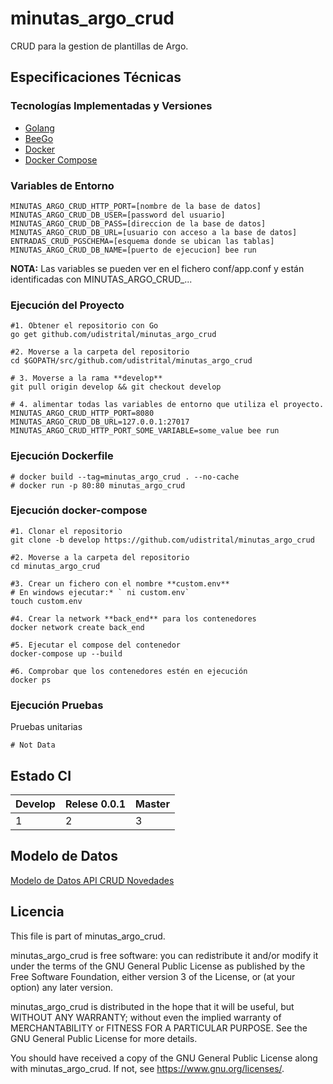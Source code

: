 # minutas_argo_crud


CRUD para la gestion de plantillas de Argo.


## Especificaciones Técnicas

### Tecnologías Implementadas y Versiones
* [Golang](https://github.com/udistrital/introduccion_oas/blob/master/instalacion_de_herramientas/golang.md)
* [BeeGo](https://github.com/udistrital/introduccion_oas/blob/master/instalacion_de_herramientas/beego.md)
* [Docker](https://docs.docker.com/engine/install/ubuntu/)
* [Docker Compose](https://docs.docker.com/compose/)

### Variables de Entorno
```shell
MINUTAS_ARGO_CRUD_HTTP_PORT=[nombre de la base de datos]
MINUTAS_ARGO_CRUD_DB_USER=[password del usuario]
MINUTAS_ARGO_CRUD_DB_PASS=[direccion de la base de datos]
MINUTAS_ARGO_CRUD_DB_URL=[usuario con acceso a la base de datos]
ENTRADAS_CRUD_PGSCHEMA=[esquema donde se ubican las tablas]
MINUTAS_ARGO_CRUD_DB_NAME=[puerto de ejecucion] bee run
```

**NOTA:** Las variables se pueden ver en el fichero conf/app.conf y están identificadas con MINUTAS_ARGO_CRUD_...

### Ejecución del Proyecto
```shell
#1. Obtener el repositorio con Go
go get github.com/udistrital/minutas_argo_crud

#2. Moverse a la carpeta del repositorio
cd $GOPATH/src/github.com/udistrital/minutas_argo_crud

# 3. Moverse a la rama **develop**
git pull origin develop && git checkout develop

# 4. alimentar todas las variables de entorno que utiliza el proyecto.
MINUTAS_ARGO_CRUD_HTTP_PORT=8080 MINUTAS_ARGO_CRUD_DB_URL=127.0.0.1:27017 MINUTAS_ARGO_CRUD_HTTP_PORT_SOME_VARIABLE=some_value bee run
```
### Ejecución Dockerfile
```shell
# docker build --tag=minutas_argo_crud . --no-cache
# docker run -p 80:80 minutas_argo_crud
```


### Ejecución docker-compose
```shell
#1. Clonar el repositorio
git clone -b develop https://github.com/udistrital/minutas_argo_crud

#2. Moverse a la carpeta del repositorio
cd minutas_argo_crud

#3. Crear un fichero con el nombre **custom.env**
# En windows ejecutar:* ` ni custom.env`
touch custom.env

#4. Crear la network **back_end** para los contenedores
docker network create back_end

#5. Ejecutar el compose del contenedor
docker-compose up --build

#6. Comprobar que los contenedores estén en ejecución
docker ps
```

### Ejecución Pruebas

Pruebas unitarias
```shell
# Not Data
```
## Estado CI

| Develop | Relese 0.0.1 | Master |
| -- | -- | -- |
| 1 | 2 | 3 |

## Modelo de Datos
[Modelo de Datos API CRUD Novedades](modelo.png)

## Licencia

This file is part of minutas_argo_crud.

minutas_argo_crud is free software: you can redistribute it and/or modify it under the terms of the GNU General Public License as published by the Free Software Foundation, either version 3 of the License, or (at your option) any later version.

minutas_argo_crud is distributed in the hope that it will be useful, but WITHOUT ANY WARRANTY; without even the implied warranty of MERCHANTABILITY or FITNESS FOR A PARTICULAR PURPOSE. See the GNU General Public License for more details.

You should have received a copy of the GNU General Public License along with minutas_argo_crud. If not, see https://www.gnu.org/licenses/.
